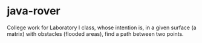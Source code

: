 # java-rover

College work for Laboratory I class, whose intention is, in a given surface (a matrix) with obstacles (flooded areas), find a path between two points.
